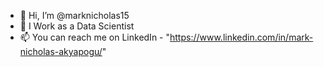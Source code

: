 - 👋 Hi, I’m @marknicholas15
- 👀 I Work as a Data Scientist
- 📫 You can reach me on LinkedIn - "https://www.linkedin.com/in/mark-nicholas-akyapogu/"

<!---
marknicholas15/marknicholas15 is a ✨ special ✨ repository because its `README.md` (this file) appears on your GitHub profile.
You can click the Preview link to take a look at your changes.
--->

